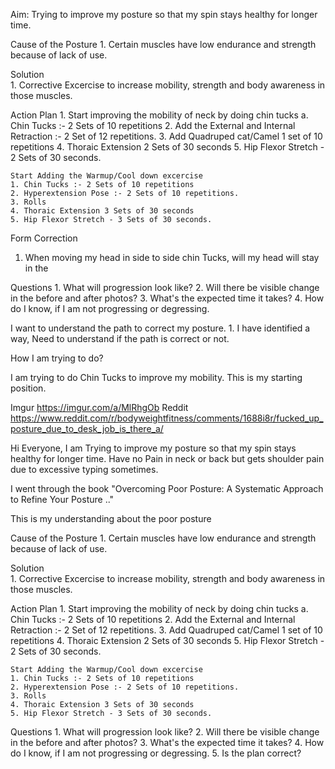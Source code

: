 Aim: Trying to improve my posture so that my spin stays healthy for longer time.

Cause of the Posture
    1. Certain muscles have low endurance and strength because of lack of use.

Solution  
    1. Corrective Excercise to increase mobility, strength and body awareness in those muscles.

Action Plan
    1. Start improving the mobility of neck by doing chin tucks
        a. Chin Tucks :- 2 Sets of 10 repetitions
    2. Add the External and Internal Retraction :- 2 Set of 12 repetitions.
    3. Add Quadruped cat/Camel 1 set of 10 repetitions
    4. Thoraic Extension 2 Sets of 30 seconds
    5. Hip Flexor Stretch - 2 Sets of 30 seconds.


    Start Adding the Warmup/Cool down excercise
    1. Chin Tucks :- 2 Sets of 10 repetitions
    2. Hyperextension Pose :- 2 Sets of 10 repetitions.
    3. Rolls
    4. Thoraic Extension 3 Sets of 30 seconds
    5. Hip Flexor Stretch - 3 Sets of 30 seconds.

Form Correction
1. When moving my head in side to side chin Tucks, will my head will stay in the 


Questions
    1. What will progression look like?
    2. Will there be visible change in the before and after photos?
    3. What's the expected time it takes?
    4. How do I know, if I am not progressing or degressing.

I want to understand the path to correct my posture.
    1. I have identified a way, Need to understand if the path is correct or not.

How I am trying to do?


I am trying to do Chin Tucks to improve my mobility.
This is my starting position.

Imgur https://imgur.com/a/MlRhgOb
Reddit https://www.reddit.com/r/bodyweightfitness/comments/1688i8r/fucked_up_posture_due_to_desk_job_is_there_a/


Hi Everyone, 
I am  Trying to improve my posture so that my spin stays healthy for longer time.
Have no Pain in neck or back but gets shoulder pain due to excessive typing sometimes.

I went through the book "Overcoming Poor Posture: A Systematic Approach to Refine Your Posture .."

This is my understanding about the poor posture

Cause of the Posture
    1. Certain muscles have low endurance and strength because of lack of use.

Solution  
    1. Corrective Excercise to increase mobility, strength and body awareness in those muscles.

Action Plan
    1. Start improving the mobility of neck by doing chin tucks
        a. Chin Tucks :- 2 Sets of 10 repetitions
    2. Add the External and Internal Retraction :- 2 Set of 12 repetitions.
    3. Add Quadruped cat/Camel 1 set of 10 repetitions
    4. Thoraic Extension 2 Sets of 30 seconds
    5. Hip Flexor Stretch - 2 Sets of 30 seconds.


    Start Adding the Warmup/Cool down excercise
    1. Chin Tucks :- 2 Sets of 10 repetitions
    2. Hyperextension Pose :- 2 Sets of 10 repetitions.
    3. Rolls
    4. Thoraic Extension 3 Sets of 30 seconds
    5. Hip Flexor Stretch - 3 Sets of 30 seconds.

Questions
    1. What will progression look like?
    2. Will there be visible change in the before and after photos?
    3. What's the expected time it takes?
    4. How do I know, if I am not progressing or degressing.
    5. Is the plan correct?
